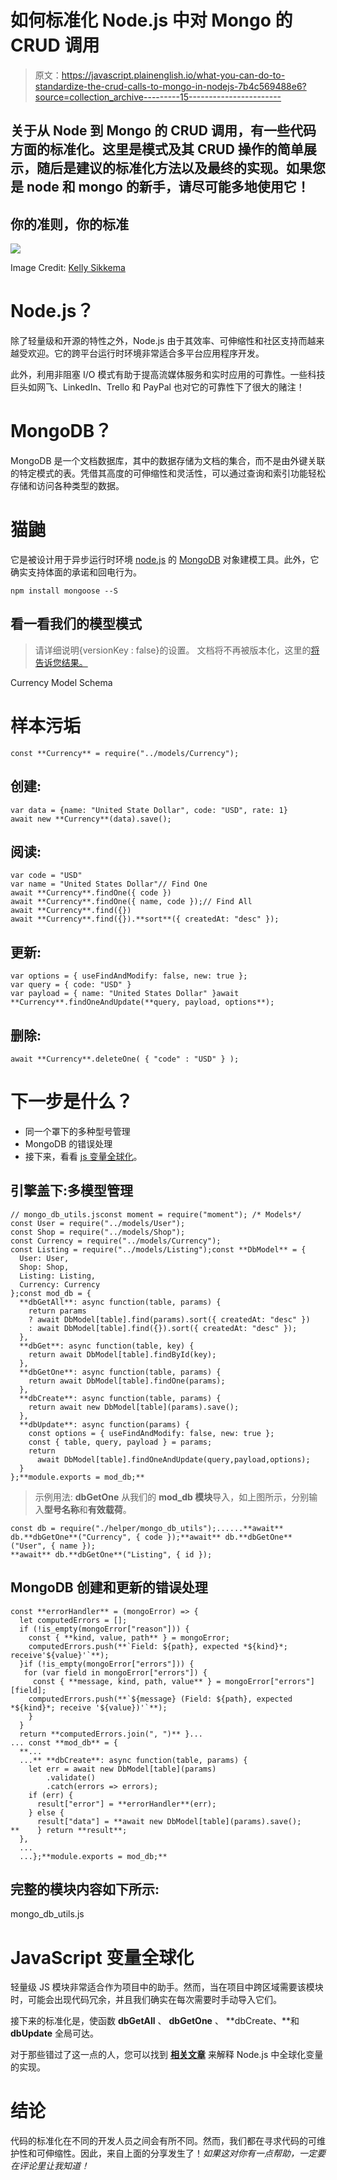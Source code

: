 # 如何标准化 Node.js 中对 Mongo 的 CRUD 调用

> 原文：<https://javascript.plainenglish.io/what-you-can-do-to-standardize-the-crud-calls-to-mongo-in-nodejs-7b4c569488e6?source=collection_archive---------15----------------------->

## 关于从 Node 到 Mongo 的 CRUD 调用，有一些代码方面的标准化。这里是模式及其 CRUD 操作的简单展示，随后是建议的标准化方法以及最终的实现。如果您是 node 和 mongo 的新手，请尽可能多地使用它！

## 你的准则，你的标准

![](img/0c05bfb483b4703a80adaffd0833c657.png)

Image Credit: [Kelly Sikkema](https://unsplash.com/@kellysikkema)

# Node.js？

除了轻量级和开源的特性之外，Node.js 由于其效率、可伸缩性和社区支持而越来越受欢迎。它的跨平台运行时环境非常适合多平台应用程序开发。

此外，利用非阻塞 I/O 模式有助于提高流媒体服务和实时应用的可靠性。一些科技巨头如网飞、LinkedIn、Trello 和 PayPal 也对它的可靠性下了很大的赌注！

# MongoDB？

MongoDB 是一个文档数据库，其中的数据存储为文档的集合，而不是由外键关联的特定模式的表。凭借其高度的可伸缩性和灵活性，可以通过查询和索引功能轻松存储和访问各种类型的数据。

# 猫鼬

它是被设计用于异步运行时环境 [node.js](https://nodejs.org/en/) 的 [MongoDB](https://www.mongodb.org/) 对象建模工具。此外，它确实支持体面的承诺和回电行为。

```
npm install mongoose --S
```

## 看一看我们的模型模式

> 请详细说明{versionKey : false}的设置。
> 文档将不再被版本化，这里的[将告诉您结果。](https://stackoverflow.com/questions/12495891/what-is-the-v-field-in-mongoose/31872302#31872302)

Currency Model Schema

# 样本污垢

```
const **Currency** = require("../models/Currency");
```

## 创建:

```
var data = {name: "United State Dollar", code: "USD", rate: 1}
await new **Currency**(data).save();
```

## 阅读:

```
var code = "USD"
var name = "United States Dollar"// Find One
await **Currency**.findOne({ code })
await **Currency**.findOne({ name, code });// Find All
await **Currency**.find({})
await **Currency**.find({}).**sort**({ createdAt: "desc" });
```

## 更新:

```
var options = { useFindAndModify: false, new: true };
var query = { code: "USD" }
var payload = { name: "United States Dollar" }await **Currency**.findOneAndUpdate(**query, payload, options**);
```

## 删除:

```
await **Currency**.deleteOne( { "code" : "USD" } );
```

# 下一步是什么？

*   同一个罩下的多种型号管理
*   MongoDB 的错误处理
*   接下来，看看 [js 变量全球化](https://seanpang.medium.com/globalize-variables-in-nodejs-application-f782f52deffe)。

## 引擎盖下:多模型管理

```
// mongo_db_utils.jsconst moment = require("moment"); /* Models*/
const User = require("../models/User");
const Shop = require("../models/Shop");
const Currency = require("../models/Currency");
const Listing = require("../models/Listing");const **DbModel** = {
  User: User,
  Shop: Shop,
  Listing: Listing,
  Currency: Currency
};const mod_db = {
  **dbGetAll**: async function(table, params) {
    return params
    ? await DbModel[table].find(params).sort({ createdAt: "desc" })
    : await DbModel[table].find({}).sort({ createdAt: "desc" });
  },
  **dbGet**: async function(table, key) {
    return await DbModel[table].findById(key);
  },
  **dbGetOne**: async function(table, params) {
    return await DbModel[table].findOne(params);
  },
  **dbCreate**: async function(table, params) { 
    return await new DbModel[table](params).save();
  },
  **dbUpdate**: async function(params) {
    const options = { useFindAndModify: false, new: true };
    const { table, query, payload } = params;
    return 
      await DbModel[table].findOneAndUpdate(query,payload,options);
  }
};**module.exports = mod_db;**
```

> 示例用法:
> **dbGetOne** 从我们的 **mod_db 模块**导入，如上图所示，分别输入**型号名称**和**有效载荷**。

```
const db = require("./helper/mongo_db_utils");......**await** db.**dbGetOne**("Currency", { code });**await** db.**dbGetOne**("User", { name });
**await** db.**dbGetOne**("Listing", { id });
```

## MongoDB 创建和更新的错误处理

```
const **errorHandler** = (mongoError) => {
  let computedErrors = [];
  if (!is_empty(mongoError["reason"])) {
    const { **kind, value, path** } = mongoError;
    computedErrors.push(**`Field: ${path}, expected *${kind}*; receive'${value}'`**);
  }if (!is_empty(mongoError["errors"])) {
   for (var field in mongoError["errors"]) {
     const { **message, kind, path, value** } = mongoError["errors"][field];
    computedErrors.push(**`${message} (Field: ${path}, expected *${kind}*; receive '${value})'`**);
    }
  }
  return **computedErrors.join(", ")** }...
... const **mod_db** = {
  **...
  ...** **dbCreate**: async function(table, params) {
    let err = await new DbModel[table](params)
        .validate()
        .catch(errors => errors);
    if (err) {
      result["error"] = **errorHandler**(err);
    } else {
      result["data"] = **await new DbModel[table](params).save();
**    } return **result**;
  },
  ...
  ...};**module.exports = mod_db;**
```

## 完整的模块内容如下所示:

mongo_db_utils.js

# JavaScript 变量全球化

轻量级 JS 模块非常适合作为项目中的助手。然而，当在项目中跨区域需要该模块时，可能会出现代码冗余，并且我们确实在每次需要时手动导入它们。

接下来的标准化是，使函数 **dbGetAll** 、 **dbGetOne** 、 **dbCreate、**和 **dbUpdate** 全局可达。

对于那些错过了这一点的人，您可以找到 [**相关文章**](https://seanpang.medium.com/globalize-variables-in-nodejs-application-f782f52deffe) 来解释 Node.js 中全球化变量的实现。

# 结论

代码的标准化在不同的开发人员之间会有所不同。然而，我们都在寻求代码的可维护性和可伸缩性。因此，来自上面的分享发生了！*如果这对你有一点帮助，一定要在评论里让我知道！*
